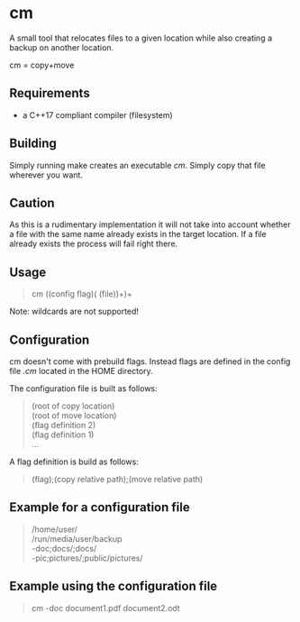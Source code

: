 # cm

A small tool that relocates files to a given location while also creating a backup on another location.


cm = copy+move

## Requirements

- a C++17 compliant compiler (filesystem)

## Building

Simply running make creates an executable *cm*. Simply copy that file wherever you want.

## Caution

As this is a rudimentary implementation it will not take into account whether a file with the same name already exists in the target location. If a file already exists the process will fail right there.

## Usage

>cm ((config flag)( (file))+)+


Note: wildcards are not supported!

## Configuration

cm doesn't come with prebuild flags. Instead flags are defined in the config file *.cm* located in the HOME directory.

The configuration file is built as follows:

>(root of copy location)  
>(root of move location)  
>(flag definition 2)  
>(flag definition 1)  
>...

A flag definition is build as follows:

>(flag);(copy relative path);(move relative path)

## Example for a configuration file

>/home/user/  
>/run/media/user/backup  
>-doc;docs/;docs/  
>-pic;pictures/;public/pictures/

## Example using the configuration file

>cm -doc document1.pdf document2.odt
